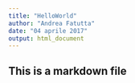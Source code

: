 ```yaml
---
title: "HelloWorld"
author: "Andrea Fatutta"
date: "04 aprile 2017"
output: html_document
---
```


## This is a markdown file